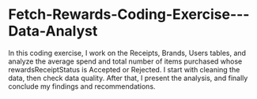 # Fetch-Rewards-Coding-Exercise---Data-Analyst

In this coding exercise, I work on the Receipts, Brands, Users tables, and analyze the average spend and total number of items purchased whose rewardsReceiptStatus is Accepted or Rejected. I start with cleaning the data, then check data quality. After that, I present the analysis, and finally conclude my findings and recommendations. 



